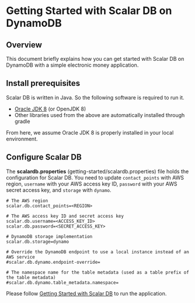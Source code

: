 # Getting Started with Scalar DB on DynamoDB

## Overview
This document briefly explains how you can get started with Scalar DB on DynamoDB with a simple electronic money application.

## Install prerequisites

Scalar DB is written in Java. So the following software is required to run it.

* [Oracle JDK 8](https://www.oracle.com/technetwork/java/javase/downloads/jdk8-downloads-2133151.html) (or OpenJDK 8)
* Other libraries used from the above are automatically installed through gradle
        
From here, we assume Oracle JDK 8 is properly installed in your local environment.

## Configure Scalar DB
    
The **scalardb.properties** (getting-started/scalardb.properties) file holds the configuration for Scalar DB. You need to update `contact_points` with AWS region, `username` with your AWS access key ID, `password` with your AWS secret access key, and `storage` with `dynamo`.
```
# The AWS region
scalar.db.contact_points=<REGION>

# The AWS access key ID and secret access key
scalar.db.username=<ACCESS_KEY_ID>
scalar.db.password=<SECRET_ACCESS_KEY>

# DynamoDB storage implementation
scalar.db.storage=dynamo

# Override the DynamoDB endpoint to use a local instance instead of an AWS service
#scalar.db.dynamo.endpoint-override=

# The namespace name for the table metadata (used as a table prefix of the table metadata)
#scalar.db.dynamo.table_metadata.namespace=
```

Please follow [Getting Started with Scalar DB](getting-started-with-scalardb.md) to run the application.
